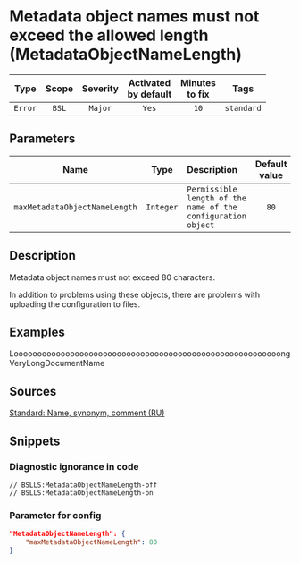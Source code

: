 # Metadata object names must not exceed the allowed length (MetadataObjectNameLength)

 |  Type   | Scope | Severity | Activated<br>by default | Minutes<br>to fix |    Tags    |
 |:-------:|:-----:|:--------:|:-----------------------------:|:-----------------------:|:----------:|
 | `Error` | `BSL` | `Major`  |             `Yes`             |          `10`           | `standard` |

## Parameters

 |             Name              |   Type    | Description                                                  | Default value |
 |:-----------------------------:|:---------:|:------------------------------------------------------------ |:-------------:|
 | `maxMetadataObjectNameLength` | `Integer` | `Permissible length of the name of the configuration object` |     `80`      | 

<!-- Блоки выше заполняются автоматически, не трогать -->
## Description
<!-- Описание диагностики заполняется вручную. Необходимо понятным языком описать смысл и схему работу -->

Metadata object names must not exceed 80 characters.

In addition to problems using these objects, there are problems with uploading the configuration to files.

## Examples

LooooooooooooooooooooooooooooooooooooooooooooooooooooooooongVeryLongDocumentName

## Sources
<!-- Необходимо указывать ссылки на все источники, из которых почерпнута информация для создания диагностики -->

[Standard: Name, synonym, comment (RU)](https://its.1c.ru/db/v8std#content:474:hdoc:2.3)

## Snippets

<!-- Блоки ниже заполняются автоматически, не трогать -->
### Diagnostic ignorance in code

```bsl
// BSLLS:MetadataObjectNameLength-off
// BSLLS:MetadataObjectNameLength-on
```

### Parameter for config

```json
"MetadataObjectNameLength": {
    "maxMetadataObjectNameLength": 80
}
```
